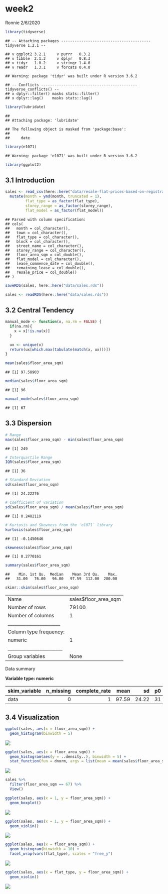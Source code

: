 week2
================
Ronnie
2/6/2020

``` r
library(tidyverse)
```

    ## -- Attaching packages ---------------------------------------- tidyverse 1.2.1 --

    ## v ggplot2 3.2.1     v purrr   0.3.2
    ## v tibble  2.1.3     v dplyr   0.8.3
    ## v tidyr   1.0.2     v stringr 1.4.0
    ## v readr   1.3.1     v forcats 0.4.0

    ## Warning: package 'tidyr' was built under R version 3.6.2

    ## -- Conflicts ------------------------------------------- tidyverse_conflicts() --
    ## x dplyr::filter() masks stats::filter()
    ## x dplyr::lag()    masks stats::lag()

``` r
library(lubridate)
```

    ## 
    ## Attaching package: 'lubridate'

    ## The following object is masked from 'package:base':
    ## 
    ##     date

``` r
library(e1071)
```

    ## Warning: package 'e1071' was built under R version 3.6.2

``` r
library(ggplot2)
```

## 3.1 Introduction

``` r
sales <- read_csv(here::here("data/resale-flat-prices-based-on-registration-date-from-jan-2015-onwards.csv")) %>% 
  mutate(month = ymd(month, truncated = 1),
         flat_type = as_factor(flat_type),
         storey_range = as_factor(storey_range),
         flat_model = as_factor(flat_model))
```

    ## Parsed with column specification:
    ## cols(
    ##   month = col_character(),
    ##   town = col_character(),
    ##   flat_type = col_character(),
    ##   block = col_character(),
    ##   street_name = col_character(),
    ##   storey_range = col_character(),
    ##   floor_area_sqm = col_double(),
    ##   flat_model = col_character(),
    ##   lease_commence_date = col_double(),
    ##   remaining_lease = col_double(),
    ##   resale_price = col_double()
    ## )

``` r
saveRDS(sales, here::here("data/sales.rds"))
```

``` r
sales <- readRDS(here::here("data/sales.rds"))
```

## 3.2 Central Tendency

``` r
manual_mode <- function(x, na.rm = FALSE) {
  if(na.rm){
    x = x[!is.na(x)]
  }

  ux <- unique(x)
  return(ux[which.max(tabulate(match(x, ux)))])
}
```

``` r
mean(sales$floor_area_sqm)
```

    ## [1] 97.58903

``` r
median(sales$floor_area_sqm)
```

    ## [1] 96

``` r
manual_mode(sales$floor_area_sqm)
```

    ## [1] 67

## 3.3 Dispersion

``` r
# Range
max(sales$floor_area_sqm) - min(sales$floor_area_sqm)
```

    ## [1] 249

``` r
# Interquartile Range
IQR(sales$floor_area_sqm)
```

    ## [1] 36

``` r
# Standard Deviation
sd(sales$floor_area_sqm)
```

    ## [1] 24.22276

``` r
# Coefficient of variation
sd(sales$floor_area_sqm) / mean(sales$floor_area_sqm)
```

    ## [1] 0.2482119

``` r
# Kurtosis and Skewness from the 'e1071` library
kurtosis(sales$floor_area_sqm)
```

    ## [1] -0.1450646

``` r
skewness(sales$floor_area_sqm)
```

    ## [1] 0.2770161

``` r
summary(sales$floor_area_sqm)
```

    ##    Min. 1st Qu.  Median    Mean 3rd Qu.    Max. 
    ##   31.00   76.00   96.00   97.59  112.00  280.00

``` r
skimr::skim(sales$floor_area_sqm)
```

|                                                  |                        |
| :----------------------------------------------- | :--------------------- |
| Name                                             | sales$floor\_area\_sqm |
| Number of rows                                   | 79100                  |
| Number of columns                                | 1                      |
| \_\_\_\_\_\_\_\_\_\_\_\_\_\_\_\_\_\_\_\_\_\_\_   |                        |
| Column type frequency:                           |                        |
| numeric                                          | 1                      |
| \_\_\_\_\_\_\_\_\_\_\_\_\_\_\_\_\_\_\_\_\_\_\_\_ |                        |
| Group variables                                  | None                   |

Data summary

**Variable type: numeric**

| skim\_variable | n\_missing | complete\_rate |  mean |    sd | p0 | p25 | p50 | p75 | p100 | hist  |
| :------------- | ---------: | -------------: | ----: | ----: | -: | --: | --: | --: | ---: | :---- |
| data           |          0 |              1 | 97.59 | 24.22 | 31 |  76 |  96 | 112 |  280 | ▃▇▁▁▁ |

## 3.4 Visualization

``` r
ggplot(sales, aes(x = floor_area_sqm)) + 
  geom_histogram(binwidth = 5)
```

![](week3_files/figure-gfm/unnamed-chunk-12-1.png)<!-- -->

``` r
ggplot(sales, aes(x = floor_area_sqm)) + 
  geom_histogram(aes(y = ..density..), binwidth = 5) +
  stat_function(fun = dnorm, args = list(mean = mean(sales$floor_area_sqm), sd = sd(sales$floor_area_sqm)))
```

![](week3_files/figure-gfm/unnamed-chunk-13-1.png)<!-- -->

``` r
sales %>% 
  filter(floor_area_sqm == 67) %>% 
  View()
```

``` r
ggplot(sales, aes(x = 1, y = floor_area_sqm)) + 
  geom_boxplot()
```

![](week3_files/figure-gfm/unnamed-chunk-15-1.png)<!-- -->

``` r
ggplot(sales, aes(x = 1, y = floor_area_sqm)) + 
  geom_violin()
```

![](week3_files/figure-gfm/unnamed-chunk-16-1.png)<!-- -->

``` r
ggplot(sales, aes(x = floor_area_sqm)) + 
  geom_histogram(binwidth = 10) +
  facet_wrap(vars(flat_type), scales = "free_y")
```

![](week3_files/figure-gfm/unnamed-chunk-17-1.png)<!-- -->

``` r
ggplot(sales, aes(x = flat_type, y = floor_area_sqm)) + 
  geom_violin()
```

![](week3_files/figure-gfm/unnamed-chunk-18-1.png)<!-- -->
